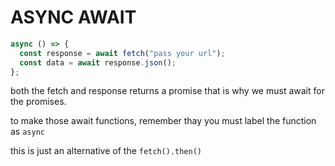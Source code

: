 # ASYNC AWAIT

```js
async () => {
  const response = await fetch("pass your url");
  const data = await response.json();
};
```

both the fetch and response returns a promise that is why we must await for the promises.

to make those await functions, remember thay you must label the function as `async`

this is just an alternative of the `fetch().then()`

